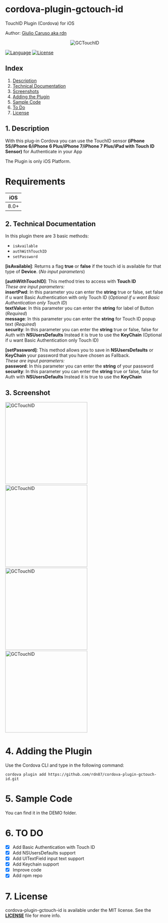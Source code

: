 # cordova-plugin-gctouch-id
TouchID Plugin (Cordova) for iOS

Author: [Giulio Caruso aka rdn](https://twitter.com/iosdeveloper87)

<p align="center"><img src="https://github.giuliocaruso.it/GCTouchID/images/logotouchid.jpg" alt="GCTouchID"></p>

[![Language](https://img.shields.io/badge/language-objective--c-green.svg)](https://developer.apple.com/reference/objectivec)
[![License](https://img.shields.io/badge/license-MIT-blue.svg)](https://github.com/rdn87/cordova-plugin-gctouch-id/blob/master/LICENSE)

## Index

1. [Description](#1-description)
2. [Technical Documentation](2-technical-documentation)
3. [Screenshots](#3-screenshots)
4. [Adding the Plugin](#4-adding-the-plugin)
5. [Sample Code](#5-sample-code)
6. [To Do](#6-to-do)
7. [License](#7-license)

## 1. Description

With this plug-in Cordova you can use the TouchID sensor **(iPhone 5S/iPhone 6/iPhone 6 Plus/iPhone 7/iPhone 7 Plus/iPad with Touch ID Sensor)** for Authenticate in your App

The Plugin is only iOS Platform.

**Requirements**
===========
| **iOS** | 
|---------|
|   8.0+  |

## 2. Technical Documentation

In this plugin there are 3 basic methods:
- `isAvailable`
- `authWithTouchID`
- `setPassword`

**[isAvailable]**: Returns a flag **true** or **false** if the touch id is available for that type of **Device**. (*No input parameters*)

**[authWithTouchID]**: This method tries to access with **Touch ID** <br> *These are input parameters:*<br>
**insertPwd**: In this parameter you can enter the **string** true or false, set false if u want Basic Authentication with only Touch ID (*Optional if u want Basic Authentication only Touch ID*)<br>
**textValue**: In this parameter you can enter the **string** for label of Button (*Required*)<br>
**message**: In this parameter you can enter the **string** for Touch ID popup text (*Required*)<br>
**security**: In this parameter you can enter the **string** true or false, false for Auth with **NSUsersDefaults** Instead it is true to use the **KeyChain** (Optional if u want Basic Authentication only Touch ID)<br>

**[setPassword]**: This method allows you to save in **NSUsersDefaults** or **KeyChain** your password that you have chosen as Fallback.<br> *These are input parameters:*<br>
**password**: In this parameter you can enter the **string** of your password
**security**: In this parameter you can enter the **string** true or false, false for Auth with **NSUsersDefaults** Instead it is true to use the **KeyChain**

## 3. Screenshot
<img src="https://github.giuliocaruso.it/GCTouchID/screen/1.jpg" alt="GCTouchID" width="260">&nbsp;
<img src="https://github.giuliocaruso.it/GCTouchID/screen/2.jpg" alt="GCTouchID" width="260">&nbsp;
<img src="https://github.giuliocaruso.it/GCTouchID/screen/3.jpg" alt="GCTouchID" width="260">&nbsp;
<img src="https://github.giuliocaruso.it/GCTouchID/screen/4.jpg" alt="GCTouchID" width="260">&nbsp;

# 4. Adding the Plugin

Use the Cordova CLI and type in the following command:

`cordova plugin add https://github.com/rdn87/cordova-plugin-gctouch-id.git`

# 5. Sample Code
You can find it in the DEMO folder.

# 6. TO DO
- [x] Add Basic Authentication with Touch ID
- [x] Add NSUsersDefaults support
- [x] Add UITextField input text support
- [x] Add Keychain support
- [x] Improve code 
- [x] Add npm repo

# 7. License

cordova-plugin-gctouch-id is available under the MIT license. See the **[LICENSE](https://github.com/rdn87/cordova-plugin-gctouch-id/blob/master/LICENSE)** file for more info.
